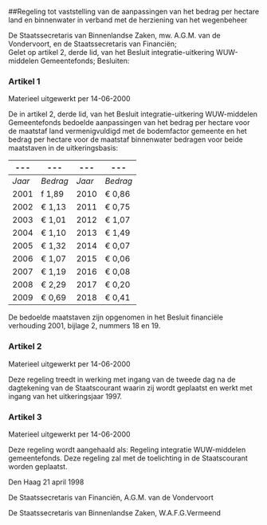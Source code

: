 <meta http-equiv='Content-Type' content='text/html; charset=utf-8' />

##Regeling tot vaststelling van de aanpassingen van het bedrag per hectare land en binnenwater in verband met de herziening van het wegenbeheer

De Staatssecretaris van Binnenlandse Zaken, mw. A.G.M. van de Vondervoort, en de Staatssecretaris van Financiën;  
Gelet op artikel 2, derde lid, van het Besluit integratie-uitkering WUW-middelen Gemeentefonds;
Besluiten:     

### Artikel 1  
Materieel uitgewerkt per 14-06-2000 

De in artikel 2, derde lid, van het Besluit integratie-uitkering WUW-middelen Gemeentefonds bedoelde aanpassingen van het bedrag per hectare voor de maatstaf land vermenigvuldigd met de bodemfactor gemeente en het bedrag per hectare voor de maatstaf binnenwater bedragen voor beide maatstaven in de uitkeringsbasis: 

| --- | --- | --- | --- |
|---|---|---|---|
|*Jaar* | *Bedrag* |*Jaar* | *Bedrag* |
|2001  |f 1,89 |2010  |€ 0,86 |
|2002  |€ 1,13 |2011  |€ 0,75 |
|2003 |€ 1,01 |2012 |€ 1,07 |
|2004  |€ 1,10 |2013  |€ 1,49 |
|2005  |€ 1,32 |2014  |€ 0,07 |
|2006  |€ 1,07 |2015  |€ 0,06 |
|2007  |€ 1,19 |2016  |€ 0,08 |
|2008  |€ 2,29 |2017  |€ 0,20 |
|2009 |€ 0,69 |2018  |€ 0,41 |

De bedoelde maatstaven zijn opgenomen in het Besluit financiële verhouding 2001, bijlage 2, nummers 18 en 19.  

### Artikel 2  
Materieel uitgewerkt per 14-06-2000 

Deze regeling treedt in werking met ingang van de tweede dag na de dagtekening van de Staatscourant waarin zij wordt geplaatst en werkt met ingang van het uitkeringsjaar 1997.  

### Artikel 3  
Materieel uitgewerkt per 14-06-2000 

Deze regeling wordt aangehaald als: Regeling integratie WUW-middelen gemeentefonds. 
Deze regeling zal met de toelichting in de Staatscourant worden geplaatst.   

Den Haag 
21 april 1998    

De 
Staatssecretaris van Financiën,
A.G.M. van de Vondervoort   

De 
Staatssecretaris van Binnenlandse Zaken,
W.A.F.G.Vermeend   
